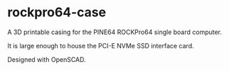 # rockpro64-case

A 3D printable casing for the PINE64 ROCKPro64 single board computer.

It is large enough to house the PCI-E NVMe SSD interface card.

Designed with OpenSCAD.
